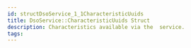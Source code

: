 ```yaml
---
id: structDsoService_1_1CharacteristicUuids
title: DsoService::CharacteristicUuids Struct
description: Characteristics available via the  service.
tags:
---
```

